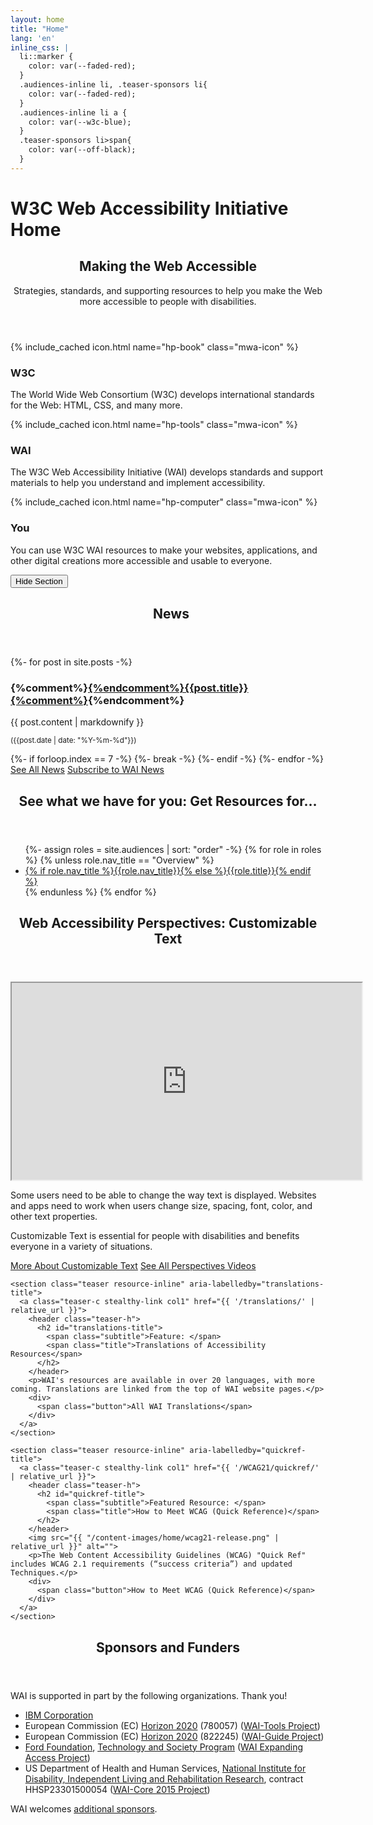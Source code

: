 ```yaml
---
layout: home
title: "Home"
lang: 'en'
inline_css: |
  li::marker {
    color: var(--faded-red);
  }
  .audiences-inline li, .teaser-sponsors li{
    color: var(--faded-red);
  }
  .audiences-inline li a {
    color: var(--w3c-blue);
  }
  .teaser-sponsors li>span{
    color: var(--off-black);
  }
---
```

<h1 class="visuallyhidden">W3C Web Accessibility Initiative Home</h1>
<section class="default-grid teaser making-web-accessible" aria-labelledby="mwa-title">
  <header class="inner teaser-h">
    <h2 id="mwa-title">
      <span class="title">Making the Web Accessible</span>
    </h2>
    <p class="subtitle">Strategies, standards, and supporting resources to help you make the Web more accessible to people with disabilities.</p>
  </header>
  <div class="inner grid-3 nogap">
    <div class="col1 making-web-accessible-box">{% include_cached icon.html name="hp-book" class="mwa-icon" %}<h3>W3C</h3>
      <p>The World Wide Web Consortium (W3C) develops international standards for the Web: HTML, CSS, and many more.</p>
    </div>
    <div class="col2 making-web-accessible-box">{% include_cached icon.html name="hp-tools" class="mwa-icon" %}<h3>WAI</h3>
      <p>The W3C Web Accessibility Initiative (WAI) develops standards and support materials to help you understand and implement accessibility.</p>
    </div>
    <div class="col3 making-web-accessible-box">{% include_cached icon.html name="hp-computer" class="mwa-icon" %}<h3>You</h3>
      <p>You can use W3C WAI resources to make your websites, applications, and other digital creations more accessible and usable to everyone.</p>
    </div>
  </div>
  <div class="inner hidesection">
    <button class="showhidebutton" data-target=".making-web-accessible .inner:not(.hidesection)" aria-expanded="true" data-showhidebuttonid="homepage-making-web-accessible" data-showtext="Show information about W3C, WAI, You" data-hidetext="Hide Section">Hide Section</button>
  </div>
</section>

<div class="white-bg grid-five-three">
  <div class="col1 grid-line-right">
    <section class="teaser news-teaser" aria-labelledby="news-teaser-title">
        <header class="teaser-h">
          <h2 id="news-teaser-title">
            <span class="subtitle">&nbsp;</span>
            <span class="title">News</span>
          </h2>
        </header>
        {%- for post in site.posts -%}
          <article class="news-teaser">
              <h3>{%comment%}<a href="{{ post.url | relative_url }}">{%endcomment%}{{post.title}}{%comment%}</a>{%endcomment%}</h3>
              {{ post.content | markdownify }}
              <p><small>({{post.date | date: "%Y-%m-%d"}})</small></p>
          </article>
          {%- if forloop.index == 7 -%}
              {%- break -%}
          {%- endif -%}
        {%- endfor -%}
        <a href="{{ '/news/' | relative_url }}" class="button button-more"><span>See All News</span></a> <a href="{{ '/news/subscribe/' | relative_url }}" class="button button-more button-secondary"><span>Subscribe to WAI News</span></a>
    </section>
  </div>
  <div class="col2">
    <section class="teaser audiences-inline" aria-labelledby="audiences-title">
      <header class="teaser-h">
        <h2 id="audiences-title">
          <span class="subtitle">See what we have for you: </span>
          <span class="title">Get Resources for…</span>
        </h2>
      </header>
      <ul class="two small columns">
        {%- assign roles = site.audiences | sort: "order" -%}
        {% for role in roles %}
          {% unless role.nav_title == "Overview" %}
          <li><a href="{{ role.url | relative_url }}">{% if role.nav_title %}{{role.nav_title}}{% else %}{{role.title}}{% endif %}</a></li>
          {% endunless %}
        {% endfor %}
      </ul>
    </section>
    <section class="teaser media-inline" aria-labelledby="perspectives-title">
      <header class="teaser-h">
        <h2 id="perspectives-title">
          <span class="subtitle">Web Accessibility Perspectives: </span>
          <span class="title">Customizable Text</span>
        </h2>
      </header>
      <div class="media-wrapper">
        <iframe title="Video" width="560" height="315" src="https://www.youtube-nocookie.com/embed/rbiI65Jcz5s" allowfullscreen=""></iframe>
      </div>
      <p>Some users need to be able to change the way text is displayed. Websites and apps need to work when users change size, spacing, font, color, and other text properties.</p>
      <p>Customizable Text is essential for people with disabilities and benefits everyone in a variety of situations.</p>
      <div class="button-group">
        <a class="button button-more" href="{{ '/perspective-videos/customizable/' | relative_url }}"><span>More About Customizable Text</span></a>
        <a class="button button-more button-secondary" href="{{ '/perspective-videos/' | relative_url }}"><span>See All Perspectives Videos</span></a>
      </div>
    </section>

    <section class="teaser resource-inline" aria-labelledby="translations-title">
      <a class="teaser-c stealthy-link col1" href="{{ '/translations/' | relative_url }}">
        <header class="teaser-h">
          <h2 id="translations-title">
            <span class="subtitle">Feature: </span>
            <span class="title">Translations of Accessibility Resources</span>
          </h2>
        </header>
        <p>WAI's resources are available in over 20 languages, with more coming. Translations are linked from the top of WAI website pages.</p>
        <div>
          <span class="button">All WAI Translations</span>
        </div>
      </a>
    </section>

    <section class="teaser resource-inline" aria-labelledby="quickref-title">
      <a class="teaser-c stealthy-link col1" href="{{ '/WCAG21/quickref/' | relative_url }}">
        <header class="teaser-h">
          <h2 id="quickref-title">
            <span class="subtitle">Featured Resource: </span>
            <span class="title">How to Meet WCAG (Quick Reference)</span>
          </h2>
        </header>
        <img src="{{ "/content-images/home/wcag21-release.png" | relative_url }}" alt="">
        <p>The Web Content Accessibility Guidelines (WCAG) "Quick Ref" includes WCAG 2.1 requirements (“success criteria”) and updated Techniques.</p>
        <div>
          <span class="button">How to Meet WCAG (Quick Reference)</span>
        </div>
      </a>
    </section>
</div>
</div>

<div class="default-grid teaser teaser-sponsors">
  <div class="inner">
    <header class="teaser-h">
      <h2 class="title">Sponsors and Funders</h2>
    </header>
    <p>WAI is supported in part by the following organizations. Thank you!</p>
    <ul>
      <li><span><a href="http://www.ibm.com/able">IBM Corporation</a></span></li>
      <li><span>European Commission (<abbr>EC</abbr>) <a href="https://ec.europa.eu/programmes/horizon2020/">Horizon 2020</a> (780057) (<a href="https://www.w3.org/WAI/about/projects/wai-tools/">WAI-Tools Project</a>)</span></li>
      <li><span>European Commission (<abbr>EC</abbr>) <a href="https://ec.europa.eu/programmes/horizon2020/">Horizon 2020</a> (822245) (<a href="https://www.w3.org/WAI/about/projects/wai-guide/">WAI-Guide Project</a>)</span></li>
      <li><span><a href="https://www.fordfoundation.org/">Ford Foundation</a>, <a href="https://www.fordfoundation.org/work/challenging-inequality/technology-and-society/">Technology and Society Program</a> (<a href="https://www.w3.org/WAI/expand-access/">WAI Expanding Access Project</a>)</span></li>
      <li><span>US Department of Health and Human Services, <a href="https://www.acl.gov/about-acl/about-national-institute-disability-independent-living-and-rehabilitation-research">National Institute for Disability, Independent Living and Rehabilitation Research</a>, contract HHSP23301500054 (<a href="https://www.w3.org/WAI/Core2015/">WAI-Core 2015 Project</a>)</span></li>
    </ul>
    <p>WAI welcomes <a href="{{ '/about/sponsoring/' | relative_url }}">additional sponsors</a>.</p>
  </div>
</div>
